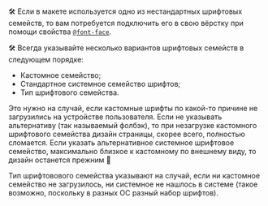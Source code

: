 🛠 Если в макете используется одно из нестандартных шрифтовых семейств, то вам потребуется подключить его в свою вёрстку при помощи свойства [`@font-face`](/css/font-face/).

🛠 Всегда указывайте несколько вариантов шрифтовых семейств в следующем порядке:

- Кастомное семейство;
- Стандартное системное семейство шрифтов;
- Тип шрифтового семейства.

Это нужно на случай, если кастомные шрифты по какой-то причине не загрузились на устройстве пользователя. Если не указывать альтернативу (так называемый фолбэк), то при незагрузке кастомного шрифтового семейства дизайн страницы, скорее всего, полностью сломается. Если указать альтернативное системное шрифтовое семейство, максимально близкое к кастомному по внешнему виду, то дизайн останется прежним 🎉

Тип шрифтовового семейства указывают на случай, если ни кастомное семейство не загрузилось, ни системное не нашлось в системе (такое возможно, поскольку в разных ОС разный набор шрифтов).
